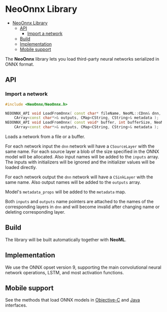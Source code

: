 # NeoOnnx Library

<!-- TOC -->
- [NeoOnnx Library](#neoonnx-library)
    - [API](#api)
        - [Import a network](#import-a-network)
    - [Build](#build)
    - [Implementation](#implementation)
    - [Mobile support](#mobile-support)
<!-- /TOC -->

The **NeoOnnx** library lets you load third-party neural networks serialized in ONNX format.

## API

### Import a network

```c++
#include <NeoOnnx/NeoOnnx.h>

NEOONNX_API void LoadFromOnnx( const char* fileName, NeoML::CDnn& dnn, CArray<const char*>& inputs,
    CArray<const char*>& outputs, CMap<CString, CString>& metadata );
NEOONNX_API void LoadFromOnnx( const void* buffer, int bufferSize, NeoML::CDnn& dnn, CArray<const char*>& inputs,
    CArray<const char*>& outputs, CMap<CString, CString>& metadata );
```

Loads a network from a file or a buffer.

For each network input the `dnn` network will have a `CSourceLayer` with the same name. For each source layer a blob of the size specified in the ONNX model will be allocated. Also input names will be added to the `inputs` array. The inputs with initializers will be ignored and the initializer values will be loaded directly.

For each network output the `dnn` network will have a `CSinkLayer` with the same name. Also output names will be added to the `outputs` array.

Model's `metadata_props` will be added to the `metadata` map.

Both `inputs` and `outputs` name pointers are attached to the names of the corresponding layers in `dnn` and will become invalid after changing name or deleting corresponding layer.

## Build

The library will be built automatically together with **NeoML**.

## Implementation

We use the ONNX opset version 9, supporting the main convolutional neural network operations, LSTM, and most activation functions.

## Mobile support

See the methods that load ONNX models in [Objective-C](../en/Wrappers/ObjectiveC.md) and [Java](../en/Wrappers/Java.md) interfaces.
